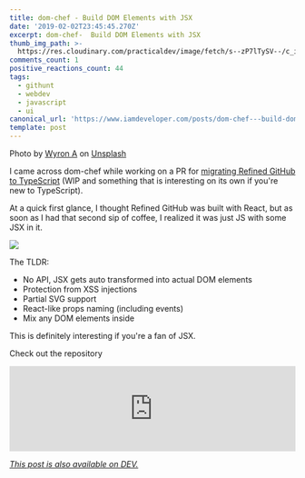 ```yaml
---
title: dom-chef - Build DOM Elements with JSX
date: '2019-02-02T23:45:45.270Z'
excerpt: dom-chef-  Build DOM Elements with JSX
thumb_img_path: >-
  https://res.cloudinary.com/practicaldev/image/fetch/s--zP7lTySV--/c_imagga_scale,f_auto,fl_progressive,h_420,q_auto,w_1000/https://thepracticaldev.s3.amazonaws.com/i/pkajv39sn98rgfgdeotf.jpg
comments_count: 1
positive_reactions_count: 44
tags:
  - githunt
  - webdev
  - javascript
  - ui
canonical_url: 'https://www.iamdeveloper.com/posts/dom-chef---build-dom-elements-with-jsx-5fi/'
template: post
---
```


Photo by [Wyron A](https://unsplash.com/photos/Lhb1DyyNr7U?utm_source=unsplash&utm_medium=referral&utm_content=creditCopyText) on [Unsplash](https://unsplash.com/search/photos/chef?utm_source=unsplash&utm_medium=referral&utm_content=creditCopyText)

I came across dom-chef while working on a PR for [migrating Refined GitHub to TypeScript](https://github.com/sindresorhus/refined-github/pull/1750) (WIP and something that is interesting on its own if you're new to TypeScript).

At a quick first glance, I thought Refined GitHub was built with React, but as soon as I had that second sip of coffee, I realized it was just JS with some JSX in it.

![](https://media3.giphy.com/media/2JeyC2DvEhdRu/giphy.gif?cid=19f5b51a5c562926446e66326327f7e5)

The TLDR:

- No API, JSX gets auto transformed into actual DOM elements
- Protection from XSS injections
- Partial SVG support
- React-like props naming (including events)
- Mix any DOM elements inside

This is definitely interesting if you're a fan of JSX.

Check out the repository

<iframe class="liquidTag" src="https://dev.to/embed/github?args=https%3A%2F%2Fgithub.com%2Fvadimdemedes%2Fdom-chef" style="border: 0; width: 100%;"></iframe>

_[This post is also available on DEV.](https://dev.to/nickytonline/dom-chef---build-dom-elements-with-jsx-5fi)_

<script>
const parent = document.getElementsByTagName('head')[0];
const script = document.createElement('script');
script.type = 'text/javascript';
script.src = 'https://cdnjs.cloudflare.com/ajax/libs/iframe-resizer/4.1.1/iframeResizer.min.js';
script.charset = 'utf-8';
script.onload = function() {
    window.iFrameResize({}, '.liquidTag');
};
parent.appendChild(script);
</script>
